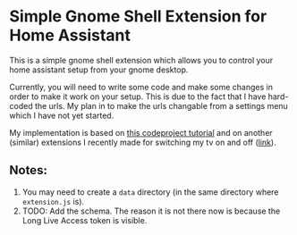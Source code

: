 # Simple Gnome Shell Extension for Home Assistant

This is a simple gnome shell extension which allows you to control your home assistant setup from your gnome desktop. 

Currently, you will need to write some code and make some changes in order to make it work on your setup. This is due to the fact that I have hard-coded the urls. My plan in to make the urls changable from a settings menu which I have not yet started.

My implementation is based on [this codeproject tutorial](https://www.codeproject.com/Articles/5271677/How-to-Create-A-GNOME-Extension) and on another (similar) extensions I recently made for switching my tv on and off ([link](https://github.com/geoph9/tv-switch-gnome-shell-extension)).

## Notes:

1. You may need to create a `data` directory (in the same directory where `extension.js` is).
2. TODO: Add the schema. The reason it is not there now is because the Long Live Access token is visible.
